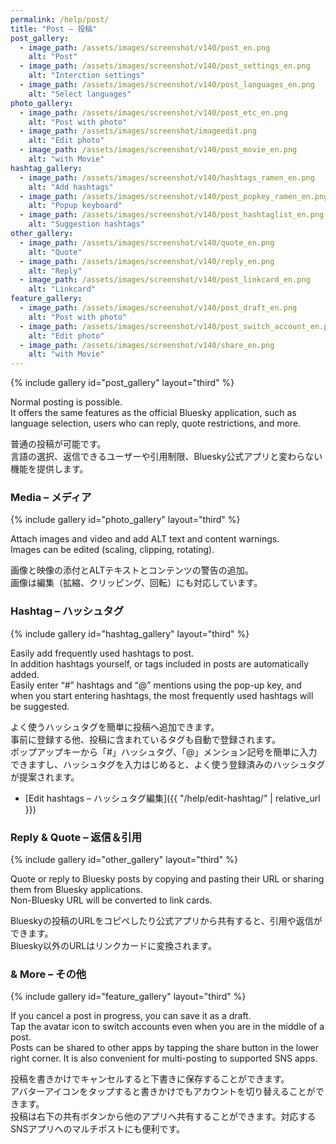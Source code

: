 ```yaml
---
permalink: /help/post/
title: "Post – 投稿"
post_gallery:
  - image_path: /assets/images/screenshot/v140/post_en.png
    alt: "Post"
  - image_path: /assets/images/screenshot/v140/post_settings_en.png
    alt: "Interction settings"    
  - image_path: /assets/images/screenshot/v140/post_languages_en.png
    alt: "Select languages"
photo_gallery:
  - image_path: /assets/images/screenshot/v140/post_etc_en.png
    alt: "Post with photo"
  - image_path: /assets/images/screenshot/imageedit.png
    alt: "Edit photo"    
  - image_path: /assets/images/screenshot/v140/post_movie_en.png
    alt: "with Movie"
hashtag_gallery:
  - image_path: /assets/images/screenshot/v140/hashtags_ramen_en.png
    alt: "Add hashtags"
  - image_path: /assets/images/screenshot/v140/post_popkey_ramen_en.png
    alt: "Popup keyboard"
  - image_path: /assets/images/screenshot/v140/post_hashtaglist_en.png
    alt: "Suggestion hashtags"
other_gallery:
  - image_path: /assets/images/screenshot/v140/quote_en.png
    alt: "Quote"
  - image_path: /assets/images/screenshot/v140/reply_en.png
    alt: "Reply"    
  - image_path: /assets/images/screenshot/v140/post_linkcard_en.png
    alt: "Linkcard"
feature_gallery:
  - image_path: /assets/images/screenshot/v140/post_draft_en.png
    alt: "Post with photo"
  - image_path: /assets/images/screenshot/v140/post_switch_account_en.png
    alt: "Edit photo"    
  - image_path: /assets/images/screenshot/v140/share_en.png
    alt: "with Movie"
---
```


{% include gallery id="post_gallery" layout="third" %}

Normal posting is possible.  
It offers the same features as the official Bluesky application, such as language selection, users who can reply, quote restrictions, and more.

普通の投稿が可能です。  
言語の選択、返信できるユーザーや引用制限、Bluesky公式アプリと変わらない機能を提供します。

### Media – メディア
{% include gallery id="photo_gallery" layout="third" %}

Attach images and video and add ALT text and content warnings.  
Images can be edited (scaling, clipping, rotating).

画像と映像の添付とALTテキストとコンテンツの警告の追加。  
画像は編集（拡縮、クリッピング、回転）にも対応しています。

### Hashtag – ハッシュタグ
{% include gallery id="hashtag_gallery" layout="third" %}

Easily add frequently used hashtags to post.  
In addition hashtags yourself, or tags included in posts are automatically added.  
Easily enter “#” hashtags and “@” mentions using the pop-up key, and when you start entering hashtags, the most frequently used hashtags will be suggested.

よく使うハッシュタグを簡単に投稿へ追加できます。  
事前に登録する他、投稿に含まれているタグも自動で登録されます。  
ポップアップキーから「#」ハッシュタグ、「@」メンション記号を簡単に入力できますし、ハッシュタグを入力はじめると、よく使う登録済みのハッシュタグが提案されます。

 - [Edit hashtags – ハッシュタグ編集]({{ "/help/edit-hashtag/" | relative_url }})

### Reply & Quote – 返信＆引用
{% include gallery id="other_gallery" layout="third" %}

Quote or reply to Bluesky posts by copying and pasting their URL or sharing them from Bluesky applications.  
Non-Bluesky URL will be converted to link cards.

Blueskyの投稿のURLをコピペしたり公式アプリから共有すると、引用や返信ができます。  
Bluesky以外のURLはリンクカードに変換されます。

### & More – その他
{% include gallery id="feature_gallery" layout="third" %}

If you cancel a post in progress, you can save it as a draft.  
Tap the avatar icon to switch accounts even when you are in the middle of a post.  
Posts can be shared to other apps by tapping the share button in the lower right corner. It is also convenient for multi-posting to supported SNS apps.

投稿を書きかけでキャンセルすると下書きに保存することができます。  
アバターアイコンをタップすると書きかけでもアカウントを切り替えることができます。  
投稿は右下の共有ボタンから他のアプリへ共有することができます。対応するSNSアプリへのマルチポストにも便利です。
